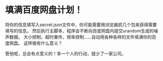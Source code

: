 # 填满百度网盘计划！

将你的信息填写入secret.json文件中，你可能需要用浏览器抓几个包来获得需要填写的信息。
然后执行主脚本，程序会不断向百度网盘内提交urandom生成的噪声数据。
大小控制，超时重传，频率控制……自动用各种各样的文件填满你的百度网盘。
这样做有什么意义？

管他呢，总会有点意义的！多一个人的行动，就少了一家公司。